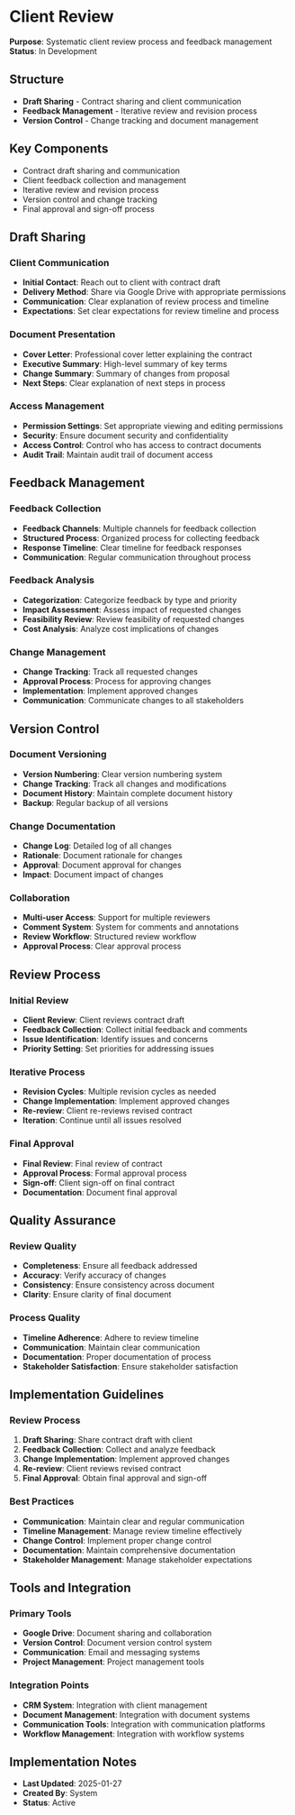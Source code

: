 # Client Review
**Purpose**: Systematic client review process and feedback management  
**Status**: In Development

## Structure
- **Draft Sharing** - Contract sharing and client communication
- **Feedback Management** - Iterative review and revision process
- **Version Control** - Change tracking and document management

## Key Components
- Contract draft sharing and communication
- Client feedback collection and management
- Iterative review and revision process
- Version control and change tracking
- Final approval and sign-off process

## Draft Sharing

### Client Communication
- **Initial Contact**: Reach out to client with contract draft
- **Delivery Method**: Share via Google Drive with appropriate permissions
- **Communication**: Clear explanation of review process and timeline
- **Expectations**: Set clear expectations for review timeline and process

### Document Presentation
- **Cover Letter**: Professional cover letter explaining the contract
- **Executive Summary**: High-level summary of key terms
- **Change Summary**: Summary of changes from proposal
- **Next Steps**: Clear explanation of next steps in process

### Access Management
- **Permission Settings**: Set appropriate viewing and editing permissions
- **Security**: Ensure document security and confidentiality
- **Access Control**: Control who has access to contract documents
- **Audit Trail**: Maintain audit trail of document access

## Feedback Management

### Feedback Collection
- **Feedback Channels**: Multiple channels for feedback collection
- **Structured Process**: Organized process for collecting feedback
- **Response Timeline**: Clear timeline for feedback responses
- **Communication**: Regular communication throughout process

### Feedback Analysis
- **Categorization**: Categorize feedback by type and priority
- **Impact Assessment**: Assess impact of requested changes
- **Feasibility Review**: Review feasibility of requested changes
- **Cost Analysis**: Analyze cost implications of changes

### Change Management
- **Change Tracking**: Track all requested changes
- **Approval Process**: Process for approving changes
- **Implementation**: Implement approved changes
- **Communication**: Communicate changes to all stakeholders

## Version Control

### Document Versioning
- **Version Numbering**: Clear version numbering system
- **Change Tracking**: Track all changes and modifications
- **Document History**: Maintain complete document history
- **Backup**: Regular backup of all versions

### Change Documentation
- **Change Log**: Detailed log of all changes
- **Rationale**: Document rationale for changes
- **Approval**: Document approval for changes
- **Impact**: Document impact of changes

### Collaboration
- **Multi-user Access**: Support for multiple reviewers
- **Comment System**: System for comments and annotations
- **Review Workflow**: Structured review workflow
- **Approval Process**: Clear approval process

## Review Process

### Initial Review
- **Client Review**: Client reviews contract draft
- **Feedback Collection**: Collect initial feedback and comments
- **Issue Identification**: Identify issues and concerns
- **Priority Setting**: Set priorities for addressing issues

### Iterative Process
- **Revision Cycles**: Multiple revision cycles as needed
- **Change Implementation**: Implement approved changes
- **Re-review**: Client re-reviews revised contract
- **Iteration**: Continue until all issues resolved

### Final Approval
- **Final Review**: Final review of contract
- **Approval Process**: Formal approval process
- **Sign-off**: Client sign-off on final contract
- **Documentation**: Document final approval

## Quality Assurance

### Review Quality
- **Completeness**: Ensure all feedback addressed
- **Accuracy**: Verify accuracy of changes
- **Consistency**: Ensure consistency across document
- **Clarity**: Ensure clarity of final document

### Process Quality
- **Timeline Adherence**: Adhere to review timeline
- **Communication**: Maintain clear communication
- **Documentation**: Proper documentation of process
- **Stakeholder Satisfaction**: Ensure stakeholder satisfaction

## Implementation Guidelines

### Review Process
1. **Draft Sharing**: Share contract draft with client
2. **Feedback Collection**: Collect and analyze feedback
3. **Change Implementation**: Implement approved changes
4. **Re-review**: Client reviews revised contract
5. **Final Approval**: Obtain final approval and sign-off

### Best Practices
- **Communication**: Maintain clear and regular communication
- **Timeline Management**: Manage review timeline effectively
- **Change Control**: Implement proper change control
- **Documentation**: Maintain comprehensive documentation
- **Stakeholder Management**: Manage stakeholder expectations

## Tools and Integration

### Primary Tools
- **Google Drive**: Document sharing and collaboration
- **Version Control**: Document version control system
- **Communication**: Email and messaging systems
- **Project Management**: Project management tools

### Integration Points
- **CRM System**: Integration with client management
- **Document Management**: Integration with document systems
- **Communication Tools**: Integration with communication platforms
- **Workflow Management**: Integration with workflow systems

## Implementation Notes
- **Last Updated**: 2025-01-27
- **Created By**: System
- **Status**: Active
